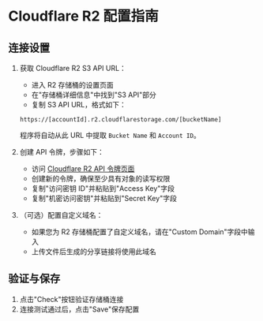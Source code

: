# Cloudflare R2 配置指南

## 连接设置

1. 获取 Cloudflare R2 S3 API URL：
   - 进入 R2 存储桶的设置页面
   - 在"存储桶详细信息"中找到"S3 API"部分
   - 复制 S3 API URL，格式如下：
   ```
   https://[accountId].r2.cloudflarestorage.com/[bucketName]
   ```
   程序将自动从此 URL 中提取 `Bucket Name` 和 `Account ID`。

2. 创建 API 令牌，步骤如下：
   - 访问 [Cloudflare R2 API 令牌页面](https://dash.cloudflare.com/?to=/:account/r2/api-tokens)
   - 创建新的令牌，确保至少具有对象的读写权限
   - 复制"访问密钥 ID"并粘贴到"Access Key"字段
   - 复制"机密访问密钥"并粘贴到"Secret Key"字段

3. （可选）配置自定义域名：
   - 如果您为 R2 存储桶配置了自定义域名，请在"Custom Domain"字段中输入
   - 上传文件后生成的分享链接将使用此域名

## 验证与保存

1. 点击"Check"按钮验证存储桶连接
2. 连接测试通过后，点击"Save"保存配置
